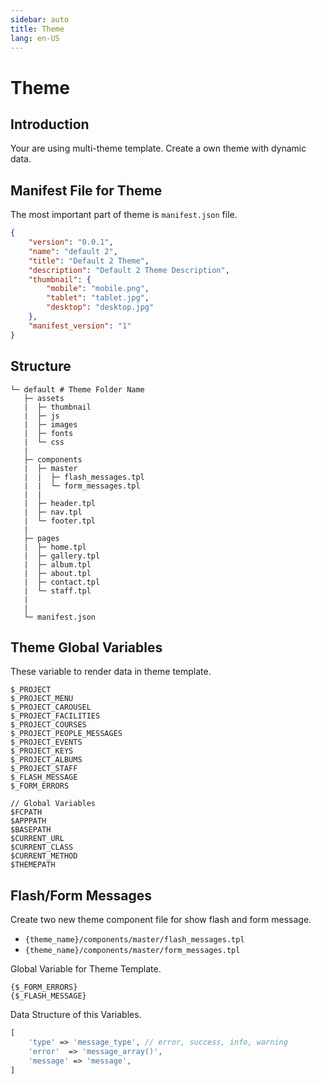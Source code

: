 ```yaml
---
sidebar: auto
title: Theme
lang: en-US
---
```


# Theme

## Introduction

Your are using multi-theme template. Create a own theme with dynamic data.

## Manifest File for Theme

The most important part of theme is `manifest.json` file.

```json
{
    "version": "0.0.1",
    "name": "default 2",
    "title": "Default 2 Theme",
    "description": "Default 2 Theme Description",
    "thumbnail": {
        "mobile": "mobile.png",
        "tablet": "tablet.jpg",
        "desktop": "desktop.jpg"
    },
    "manifest_version": "1"
}
```

## Structure

```
└─ default # Theme Folder Name
   ├─ assets
   |  ├─ thumbnail
   |  ├─ js
   |  ├─ images
   |  ├─ fonts
   |  └─ css
   |
   ├─ components
   |  ├─ master
   |  |  ├─ flash_messages.tpl
   |  |  └─ form_messages.tpl
   |  |
   |  ├─ header.tpl
   |  ├─ nav.tpl
   |  └─ footer.tpl
   |
   ├─ pages
   |  ├─ home.tpl
   |  ├─ gallery.tpl
   |  ├─ album.tpl
   |  ├─ about.tpl
   |  ├─ contact.tpl
   |  └─ staff.tpl
   |
   |
   └─ manifest.json
```

## Theme Global Variables

These variable to render data in theme template.

```tpl
$_PROJECT
$_PROJECT_MENU
$_PROJECT_CAROUSEL
$_PROJECT_FACILITIES
$_PROJECT_COURSES
$_PROJECT_PEOPLE_MESSAGES
$_PROJECT_EVENTS
$_PROJECT_KEYS
$_PROJECT_ALBUMS
$_PROJECT_STAFF
$_FLASH_MESSAGE
$_FORM_ERRORS

// Global Variables
$FCPATH
$APPPATH
$BASEPATH
$CURRENT_URL
$CURRENT_CLASS
$CURRENT_METHOD
$THEMEPATH
```

## Flash/Form Messages

Create two new theme component file for show flash and form message.

* `{theme_name}/components/master/flash_messages.tpl`
* `{theme_name}/components/master/form_messages.tpl`

Global Variable for Theme Template.

```tpl
{$_FORM_ERRORS}
{$_FLASH_MESSAGE}
```

Data Structure of this Variables.

```php
[
    'type' => 'message_type', // error, success, info, warning
    'error'  => 'message_array()',
    'message' => 'message',
]
```